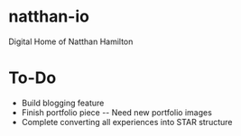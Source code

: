 # natthan-io
Digital Home of Natthan Hamilton

# To-Do
- Build blogging feature
- Finish portfolio piece
-- Need new portfolio images
- Complete converting all experiences into STAR structure
